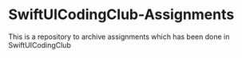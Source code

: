 # SwiftUICodingClub-Assignments
This is a repository to archive assignments which has been done in SwiftUICodingClub
